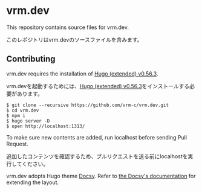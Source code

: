 # vrm.dev

This repository contains source files for vrm.dev.

このレポジトリはvrm.devのソースファイルを含みます。

## Contributing

vrm.dev requires the installation of [Hugo (extended) v0.56.3](https://github.com/gohugoio/hugo/releases/tag/v0.56.3).

vrm.devを起動するためには、[Hugo (extended) v0.56.3](https://github.com/gohugoio/hugo/releases/tag/v0.56.3)をインストールする必要があります。

```console
$ git clone --recursive https://github.com/vrm-c/vrm.dev.git
$ cd vrm.dev
$ npm i
$ hugo server -D
$ open http://localhost:1313/
```

To make sure new contents are added, run localhost before sending Pull Request.

追加したコンテンツを確認するため、プルリクエストを送る前にlocalhostを実行してください。

vrm.dev adopts Hugo theme [Docsy](https://github.com/google/docsy). Refer to [the Docsy's documentation](https://www.docsy.dev/docs/adding-content/lookandfeel/) for extending the layout.

<!--
## License

[UNKNOWN](LICENSE)
-->
